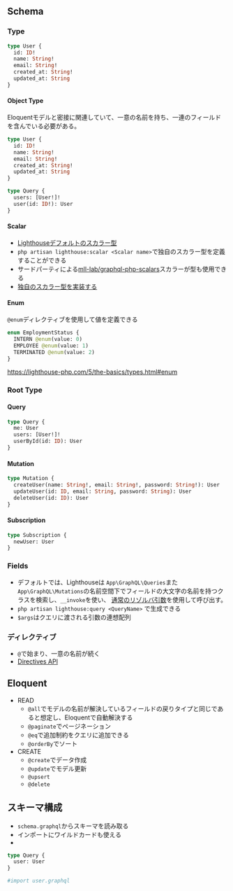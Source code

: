 ## Schema

### Type

```graphql
type User {
  id: ID!
  name: String!
  email: String!
  created_at: String!
  updated_at: String
}
```

#### Object Type

Eloquentモデルと密接に関連していて、一意の名前を持ち、一連のフィールドを含んでいる必要がある。

```graphql
type User {
  id: ID!
  name: String!
  email: String!
  created_at: String!
  updated_at: String
}

type Query {
  users: [User!]!
  user(id: ID!): User
}
```

#### Scalar

- [Lighthouseデフォルトのスカラー型](https://lighthouse-php.com/5/api-reference/scalars.html)
- `php artisan lighthouse:scalar <Scalar name>`で独自のスカラー型を定義することができる
- サードパーティによる[mll-lab/graphql-php-scalars](https://github.com/mll-lab/graphql-php-scalars)スカラーが型も使用できる
- [独自のスカラー型を実装する](https://webonyx.github.io/graphql-php/type-definitions/scalars/)

#### Enum

`@enum`ディレクティブを使用して値を定義できる

```graphql
enum EmploymentStatus {
  INTERN @enum(value: 0)
  EMPLOYEE @enum(value: 1)
  TERMINATED @enum(value: 2)
}
```

https://lighthouse-php.com/5/the-basics/types.html#enum

### Root Type

#### Query

```graphql
type Query {
  me: User
  users: [User!]!
  userById(id: ID): User
}
```

#### Mutation

```graphql
type Mutation {
  createUser(name: String!, email: String!, password: String!): User
  updateUser(id: ID, email: String, password: String): User
  deleteUser(id: ID): User
}
```

#### Subscription

```graphql
type Subscription {
  newUser: User
}
```

### Fields

- デフォルトでは、Lighthouseは `App\GraphQL\Queries`また`App\GraphQL\Mutations`の名前空間下でフィールドの大文字の名前を持つクラスを検索し、`__invoke`を使い、 [通常のリゾルバ引数](https://lighthouse-php.com/5/api-reference/resolvers.html#resolver-function-signature)を使用して呼び出す。
- `php artisan lighthouse:query <QueryName>` で生成できる
- `$args`はクエリに渡される引数の連想配列

### ディレクティブ

 - `@`で始まり、一意の名前が続く
 - [Directives API](https://lighthouse-php.com/5/api-reference/directives.html)

## Eloquent
- READ
	- `@all`でモデルの名前が解決しているフィールドの戻りタイプと同じであると想定し、Eloquentで自動解決する
	- `@paginate`でページネーション
	- `@eq`で追加制約をクエリに追加できる
	- `@orderBy`でソート
- CREATE
	- `@create`でデータ作成
	- `@update`でモデル更新
	- `@upsert`
	- `@delete`

## スキーマ構成

- `schema.graphql`からスキーマを読み取る
- インポートにワイルドカードも使える
- 

```graphql
type Query {
  user: User
}

#import user.graphql
```